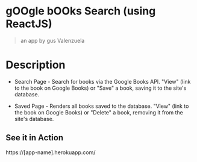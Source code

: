 # gOOgle bOOks Search (using ReactJS)

> an app by gus Valenzuela

# Description

- Search Page - Search for books via the Google Books API. "View" (link to the book on Google Books) or "Save" a book, saving it to the site's database.

- Saved Page - Renders all books saved to the database. "View" (link to the book on Google Books) or "Delete" a book, removing it from the site's database.

## See it in Action

https://[app-name].herokuapp.com/
